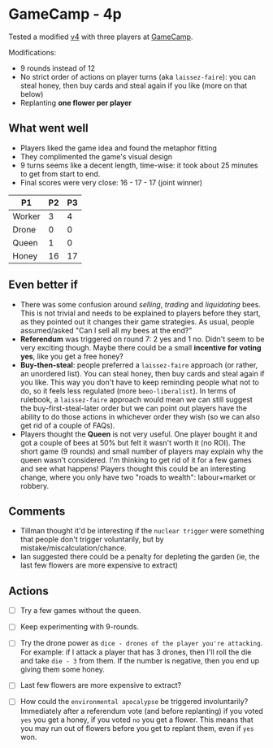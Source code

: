 # GameCamp - 4p

Tested a modified [v4](https://github.com/matteomenapace/beesness/tree/v4) with three players at [GameCamp](https://gamecamp.org.uk/).

Modifications:

* 9 rounds instead of 12
* No strict order of actions on player turns (aka `laissez-faire`): you can steal honey, then buy cards and steal again if you like (more on that below)
* Replanting **one flower per player**

## What went well

- Players liked the game idea and found the metaphor fitting
- They complimented the game's visual design
- 9 turns seems like a decent length, time-wise: it took about 25 minutes to get from start to end. 
- Final scores were very close: 16 - 17 - 17 (joint winner)

| P1 | P2 | P3 | 
|----|----|----|
| Worker | 3 | 4 | 1 | 
| Drone  | 0 | 0 | 3 | 
| Queen  | 1 | 0 | 0 | 
| Honey  | 16 | 17 | 17 |

## Even better if

- There was some confusion around *selling*, *trading* and *liquidating* bees. This is not trivial and needs to be explained to players before they start, as they pointed out it changes their game strategies. As usual, people assumed/asked "Can I sell all my bees at the end?"
- **Referendum** was triggered on round 7: 2 yes and 1 no. Didn't seem to be very exciting though. Maybe there could be a small **incentive for voting yes**, like you get a free honey?
- **Buy-then-steal**: people preferred a `laissez-faire` approach (or rather, an unordered list). You can steal honey, then buy cards and steal again if you like. This way you don't have to keep reminding people what not to do, so it feels less regulated (more `beeo-liberalist`). In terms of rulebook, a `laissez-faire` approach would mean we can still suggest the buy-first-steal-later order but we can point out players have the ability to do those actions in whichever order they wish (so we can also get rid of a couple of FAQs).
- Players thought the **Queen** is not very useful. One player bought it and got a couple of bees at 50% but felt it wasn't worth it (no ROI). The short game (9 rounds) and small number of players may explain why the queen wasn't considered. I'm thinking to get rid of it for a few games and see what happens! Players thought this could be an interesting change, where you only have two "roads to wealth": labour+market or robbery. 

## Comments 

- Tillman thought it'd be interesting if the `nuclear trigger` were something that people don't trigger voluntarily, but by mistake/miscalculation/chance.
- Ian suggested there could be a penalty for depleting the garden (ie, the last few flowers are more expensive to extract)

## Actions

- [ ] Try a few games without the queen. 
- [ ] Keep experimenting with 9-rounds.
- [ ] Try the drone power as `dice - drones of the player you're attacking`. For example: if I attack a player that has 3 drones, then I'll roll the die and take `die - 3` from them. If the number is negative, then you end up giving them some honey.
- [ ] Last few flowers are more expensive to extract?
- [ ] How could the `environmental apocalypse` be triggered involuntarily? Immediately after a referendum vote (and before replanting) if you voted `yes` you get a honey, if you voted `no` you get a flower. This means that you may run out of flowers before you get to replant them, even if `yes` won.  



